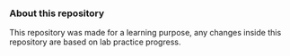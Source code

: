 ### About this repository
This repository was made for a learning purpose, any changes inside this repository are based on lab practice progress.

